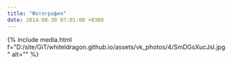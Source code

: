 ```yaml
---
title: "Фотография"
date: 2014-08-30 07:01:00 +0300
---
```



{% include media.html f="D:/site/GiT/whiteldragon.github.io/assets/vk_photos/4/SmDGsXucJsI.jpg" alt="" %}
